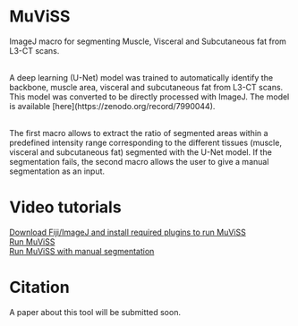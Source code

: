 # MuViSS
ImageJ macro for segmenting Muscle, Visceral and Subcutaneous fat from L3-CT scans.

<br />
A deep learning (U-Net) model was trained to automatically identify the backbone, muscle area, visceral and subcutaneous fat from L3-CT scans. This model was converted to be directly processed with ImageJ. The model is available [here](https://zenodo.org/record/7990044).<br />
<br />

The first macro allows to extract the ratio of segmented areas within a predefined intensity range corresponding to the different tissues (muscle, visceral and subcutaneous fat) segmented with the U-Net model. If the segmentation fails, the second macro allows the user to give a manual segmentation as an input.<br />

# Video tutorials
[Download Fiji/ImageJ and install required plugins to run MuViSS]()<br />
[Run MuViSS]()<br />
[Run MuViSS with manual segmentation]()<br />

# Citation
A paper about this tool will be submitted soon.
